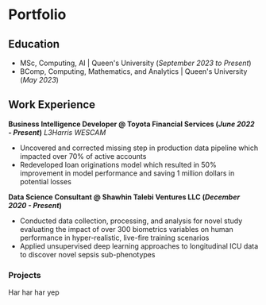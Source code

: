 # Portfolio

## Education							       		
- MSc, Computing, AI	| Queen's University (_September 2023 to Present_)	 			        		
- BComp, Computing, Mathematics, and Analytics | Queen's University (_May 2023_)

## Work Experience
**Business Intelligence Developer @ Toyota Financial Services (_June 2022 - Present_)**
_L3Harris WESCAM_
- Uncovered and corrected missing step in production data pipeline which impacted over 70% of active accounts
- Redeveloped loan originations model which resulted in 50% improvement in model performance and saving 1 million dollars in potential losses

**Data Science Consultant @ Shawhin Talebi Ventures LLC (_December 2020 - Present_)**
- Conducted data collection, processing, and analysis for novel study evaluating the impact of over 300 biometrics variables on human performance in hyper-realistic, live-fire training scenarios
- Applied unsupervised deep learning approaches to longitudinal ICU data to discover novel sepsis sub-phenotypes

### Projects
Har har har
yep
